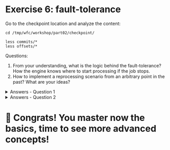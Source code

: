 # Exercise 6: fault-tolerance

Go to the checkpoint location and analyze the content:
```
cd /tmp/wfc/workshop/part02/checkpoint/

less commits/*
less offsets/*
```

Questions:

1. From your understanding, what is the logic behind the fault-tolerance? How the engine knows where to start processing if the job stops.
2. How to implement a reprocessing scenario from an arbitrary point in the past? What are your ideas?



<details>
<summary>Answers - Question 1</summary>
There is a versioned pair of `commits` and `offsets`. Whenever given micro-batch completes, it writes corresponding versioned files in these 2 directories. 
When you restart the job, Apache Spark verifies the last written version for both directories and:

* if both have the same number, the job starts in the next offset (N)
* if offset is higher than the commit, the job starts from the next to last offset (N-1)
* if commit is higher than offset, well, it can't happen unless you alter the checkpoint location on purpose
</details>

<details>
<summary>Answers - Question 2</summary>
Assuming the checkpoint data is still there - 10 most recent micro-batches are kept by default - you can:

* alter the last offset and rollback it to any point in the past
* explicitly set the starting timestamp in the job; but it requires changing the checkpoint location which in case of a stateful processing can be problematic
* remove the checkpoint metadata files you want to reprocess
 
**Before making any operation on the checkpoint location, create a backup**
</details>

# 🥳 Congrats! You master now the basics, time to see more advanced concepts!
